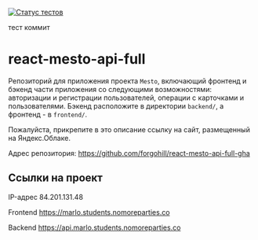 [![Статус тестов](../../actions/workflows/tests.yml/badge.svg)](../../actions/workflows/tests.yml)


тест коммит

# react-mesto-api-full
Репозиторий для приложения проекта `Mesto`, включающий фронтенд и бэкенд части приложения со следующими возможностями: авторизации и регистрации пользователей, операции с карточками и пользователями. Бэкенд расположите в директории `backend/`, а фронтенд - в `frontend/`.

Пожалуйста, прикрепите в это описание ссылку на сайт, размещенный на Яндекс.Облаке.

Адрес репозитория: https://github.com/forgohill/react-mesto-api-full-gha

## Ссылки на проект

IP-адрес 84.201.131.48

Frontend https://marlo.students.nomoreparties.co

Backend https://api.marlo.students.nomoreparties.co
